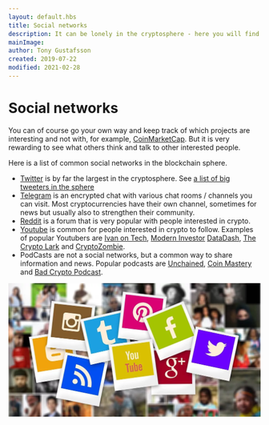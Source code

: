 ```yaml
---
layout: default.hbs
title: Social networks
description: It can be lonely in the cryptosphere - here you will find information about social networks that relate to cryptocurrencies and blockchains.
mainImage:
author: Tony Gustafsson
created: 2019-07-22
modified: 2021-02-28
---
```


# Social networks

You can of course go your own way and keep track of which projects are interesting and not with, for example, [CoinMarketCap](https://coinmarketcap.com/). But it is very rewarding to see what others think and talk to other interested people.

Here is a list of common social networks in the blockchain sphere.

-   [Twitter](https://www.twitter.com) is by far the largest in the cryptosphere. See [a list of big tweeters in the sphere](https://medium.com/@Uttoken.io/top-50-blockchain-and-crypto-twitter-accounts-to-follow-3a343948d176)
-   [Telegram](https://telegram.org/) is an encrypted chat with various chat rooms / channels you can visit. Most cryptocurrencies have their own channel, sometimes for news but usually also to strengthen their community.
-   [Reddit](https://www.reddit.com) is a forum that is very popular with people interested in crypto.
-   [Youtube](https://www.youtube.com/) is common for people interested in crypto to follow. Examples of popular Youtubers are [Ivan on Tech](https://www.youtube.com/user/LiljeqvistIvan/featured), [Modern Investor](https://www.youtube.com/channel/UC-5HLi3buMzdxjdTdic3Aig) [DataDash](https://www.youtube.com/channel/UCCatR7nWbYrkVXdxXb4cGXw/videos), [The Crypto Lark](https://www.youtube.com/channel/UCl2oCaw8hdR_kbqyqd2klIA) and [CryptoZombie](https://www.youtube.com/channel/UCiUnrCUGCJTCC7KjuW493Ww).
-   PodCasts are not a social networks, but a common way to share information and news. Popular podcasts are [Unchained](https://unchainedpodcast.com/), [Coin Mastery](https://www.coinmastery.com/) and [Bad Crypto Podcast](https://badcryptopodcast.com/).

![Sociala nätverk](img/social-networks.webp 'Sociala nätverk')
